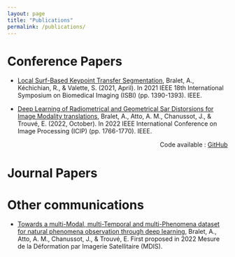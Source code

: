```yaml
---
layout: page
title: "Publications"
permalink: /publications/
---
```



# Conference Papers

* [Local Surf-Based Keypoint Transfer Segmentation](https://ieeexplore.ieee.org/abstract/document/9434106), Bralet, A., Kéchichian, R., & Valette, S. (2021, April). In 2021 IEEE 18th International Symposium on Biomedical Imaging (ISBI) (pp. 1390-1393). IEEE.

* [Deep Learning of Radiometrical and Geometrical Sar Distorsions for Image Modality translations](https://ieeexplore.ieee.org/document/9897713), Bralet, A., Atto, A. M., Chanussot, J., & Trouvé, E. (2022, October). In 2022 IEEE International Conference on Image Processing (ICIP) (pp. 1766-1770). IEEE.

<div style="text-align: right">
Code available : <a href=https://github.com/Ant89ne/SARDINet>GitHub</a>
</div>

# Journal Papers

# Other communications

* [Towards a multi-Modal, multi-Temporal and multi-Phenomena dataset for natural phenomena observation through deep learning](https://hal.science/hal-03844884), Bralet, A., Atto, A. M., Chanussot, J., & Trouvé, E. First proposed in 2022 Mesure de la Déformation par Imagerie Satellitaire (MDIS).